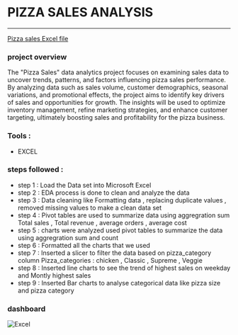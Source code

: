 # PIZZA SALES ANALYSIS 
---
[Pizza sales Excel file ](Pizza_sales.xlsx)

### project overview 
The "Pizza Sales" data analytics project focuses on examining sales data to uncover trends, patterns, and factors influencing pizza sales performance. By analyzing data such as sales volume, customer demographics, seasonal variations, and promotional effects, the project aims to identify key drivers of sales and opportunities for growth. The insights will be used to optimize inventory management, refine marketing strategies, and enhance customer targeting, ultimately boosting sales and profitability for the pizza business.
### Tools :
 - EXCEL

### steps followed :
- step 1 : Load the Data set into Microsoft Excel
- step 2 : EDA process is done to clean and analyze the data
- step 3 : Data cleaning like Formatting data , replacing  duplicate values , removed  missing values to make a clean data set
- step 4 : Pivot tables are used to summarize data  using aggregration sum 
      Total sales , Total revenue , average orders , average cost 
- step 5 : charts were analyzed used pivot tables to summarize the data using aggregration sum and count
- step 6 : Formatted all the charts that we used
- step 7 : Inserted a slicer to filter the data based on pizza_category column
      Pizza_categories : chicken , Classic , Supreme , Veggie
- step 8 : Inserted line charts to  see the trend of highest sales on  weekday and Montly  highest sales
- step 9 : Inserted Bar charts to analyse categorical data like pizza size and pizza category 
### dashboard
![Excel](https://github.com/user-attachments/assets/fa3dcf92-6f60-4966-a4aa-c80b62719020)
